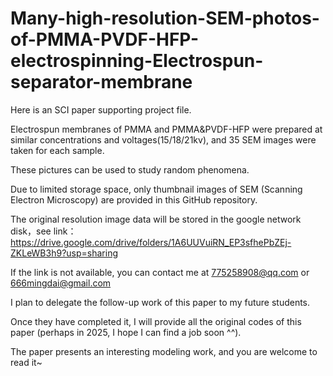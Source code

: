 # Many-high-resolution-SEM-photos-of-PMMA-PVDF-HFP-electrospinning-Electrospun-separator-membrane
Here is an SCI paper supporting project file.  


Electrospun membranes of PMMA and PMMA&PVDF-HFP were prepared at similar concentrations and voltages(15/18/21kv), and 35 SEM images were taken for each sample.  


These pictures can be used to study random phenomena.


Due to limited storage space, only thumbnail images of SEM (Scanning Electron Microscopy) are provided in this GitHub repository. 


The original resolution image data will be stored in the google network disk，see link：https://drive.google.com/drive/folders/1A6UUVuiRN_EP3sfhePbZEj-ZKLeWB3h9?usp=sharing


If the link is not available, you can contact me at 775258908@qq.com or 666mingdai@gmail.com


I plan to delegate the follow-up work of this paper to my future students. 


Once they have completed it, I will provide all the original codes of this paper (perhaps in 2025, I hope I can find a job soon ^^).


The paper presents an interesting modeling work, and you are welcome to read it~ 
